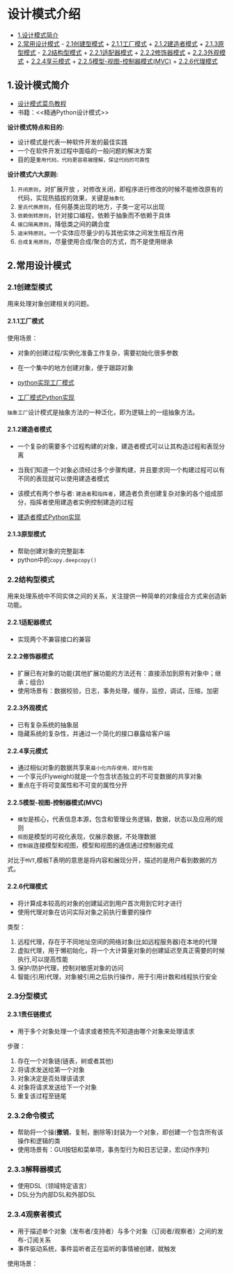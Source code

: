 # 设计模式介绍

<!-- vim-markdown-toc Marked -->

* [1.设计模式简介](#1.设计模式简介)
* [2.常用设计模式](#2.常用设计模式)
        - [2.1创建型模式](#2.1创建型模式)
                + [2.1.1工厂模式](#2.1.1工厂模式)
                + [2.1.2建造者模式](#2.1.2建造者模式)
                + [2.1.3原型模式](#2.1.3原型模式)
        - [2.2结构型模式](#2.2结构型模式)
                + [2.2.1适配器模式](#2.2.1适配器模式)
                + [2.2.2修饰器模式](#2.2.2修饰器模式)
                + [2.2.3外观模式](#2.2.3外观模式)
                + [2.2.4享元模式](#2.2.4享元模式)
                + [2.2.5模型-视图-控制器模式(MVC)](#2.2.5模型-视图-控制器模式(mvc))
                + [2.2.6代理模式](#2.2.6代理模式)

<!-- vim-markdown-toc -->

## 1.设计模式简介

- [设计模式菜鸟教程](https://www.runoob.com/design-pattern/design-pattern-intro.html)
- 书籍：<<精通Python设计模式>>

**设计模式特点和目的:**

- 设计模式是代表一种软件开发的最佳实践
- 一个在软件开发过程中面临的一般问题的解决方案
- 目的是`重用代码，代码更容易被理解，保证代码的可靠性`

**设计模式六大原则:**

1. `开闭原则`，对扩展开放 ，对修改关闭，即程序进行修改的时候不能修改原有的代码，实现热插拔的效果，关键是`抽象化`
2. `里氏代换原则`，任何基类出现的地方，子类一定可以出现
3. `依赖倒转原则`，针对接口编程，依赖于抽象而不依赖于具体
4. `接口隔离原则`，降低类之间的耦合度
5. `迪米特原则`，一个实体应尽量少的与其他实体之间发生相互作用
6. `合成复用原则`，尽量使用合成/聚合的方式，而不是使用继承

## 2.常用设计模式

### 2.1创建型模式

用来处理对象创建相关的问题。

#### 2.1.1工厂模式

使用场景：

- 对象的创建过程/实例化准备工作复杂，需要初始化很多参数
- 在一个集中的地方创建对象，便于跟踪对象

- [python实现工厂模式](https://www.cnblogs.com/llbky/p/11322246.html)
- [工厂模式Python实现](./design_patterns/factory_pattern.py)

`抽象工厂`设计模式是抽象方法的一种泛化，即为逻辑上的一组抽象方法。

#### 2.1.2建造者模式

- 一个复杂的需要多个过程构建的对象，建造者模式可以让其构造过程和表现分离
- 当我们知道一个对象必须经过多个步骤构建，并且要求同一个构建过程可以有不同的表现就可以使用建造者模式
- 该模式有两个参与者: `建造者`和`指挥者`，建造者负责创建复杂对象的各个组成部分，指挥者使用建造者实例控制建造的过程

- [建造者模式Python实现](./design_patterns/builder_pattern.py)

#### 2.1.3原型模式

- 帮助创建对象的完整副本
- python中的`copy.deepcopy()`

### 2.2结构型模式

用来处理系统中不同实体之间的关系，关注提供一种简单的对象组合方式来创造新功能。

#### 2.2.1适配器模式

- 实现两个不兼容接口的兼容

#### 2.2.2修饰器模式

- 扩展已有对象的功能(其他扩展功能的方法还有：直接添加到原有对象中；继承；组合)
- 使用场景有：数据校验，日志，事务处理，缓存，监控，调试，压缩，加密

#### 2.2.3外观模式

- 已有复杂系统的抽象层
- 隐藏系统的复杂性，并通过一个简化的接口暴露给客户端

#### 2.2.4享元模式

- 通过相似对象的数据共享来`最小化内存使用，提升性能`
- 一个享元(Flyweight)就是一个包含状态独立的不可变数据的共享对象
- 重点在于将可变属性和不可变的属性分开

#### 2.2.5模型-视图-控制器模式(MVC)

- `模型`是核心，代表信息本源，包含和管理业务逻辑，数据，状态以及应用的规则
- `视图`是模型的可视化表现，仅展示数据，不处理数据
- `控制器`连接模型和视图，模型和视图的通信通过控制器完成

对比于`MVT`,模板T表明的意思是将内容和展现分开，描述的是用户看到数据的方式。

#### 2.2.6代理模式

- 将计算成本较高的对象的创建延迟到用户首次用到它时才进行
- 使用代理对象在访问实际对象之前执行重要的操作

类型：

1. 远程代理，存在于不同地址空间的网络对象(比如远程服务器)在本地的代理
2. 虚拟代理，用于懒初始化，将一个大计算量对象的创建延迟至真正需要的时候执行,可以提高性能
3. 保护/防护代理，控制对敏感对象的访问
4. 智能(引用)代理，对象被引用之后执行操作，用于引用计数和线程执行安全

### 2.3分型模式

#### 2.3.1责任链模式

- 用于多个对象处理一个请求或者预先不知道由哪个对象来处理请求

步骤：

1. 存在一个对象链(链表，树或者其他)
2. 将请求发送给第一个对象
3. 对象决定是否处理该请求
4. 对象将请求发送给下一个对象
5. 重复该过程至链尾

### 2.3.2命令模式

- 帮助将一个操(**撤销**，复制，删除等)封装为一个对象，即创建一个包含所有该操作和逻辑的类
- 使用场景有：GUI按钮和菜单项，事务型行为和日志记录，宏(动作序列)

### 2.3.3解释器模式

- 使用DSL（领域特定语言）
- DSL分为内部DSL和外部DSL

### 2.3.4观察者模式

- 用于描述单个对象（发布者/支持者）与多个对象（订阅者/观察者）之间的发布-订阅关系
- 事件驱动系统，事件监听者正在监听的事情被创建，就触发

使用场景：